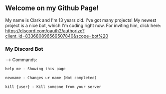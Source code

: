 ## Welcome on my Github Page!

My name is Clark and I'm 13 years old. I've got many projects! My newest project is a nice bot, which I'm coding right now. 
For inviting him, click here:
https://discord.com/oauth2/authorize?client_id=833680896569507840&scope=bot%20

### My Discord Bot

--> Commands:
```markdown
help me - Showing this page

newname - Changes ur name (Not completed)

kill {user} - Kill someone from your server
```

